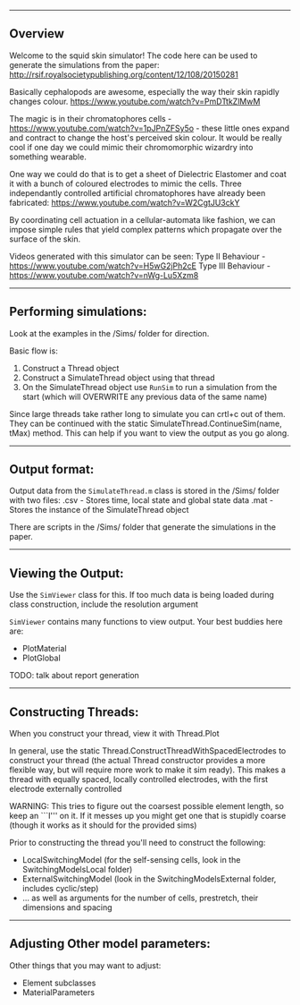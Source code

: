 -----------------------
Overview
-----------------------

Welcome to the squid skin simulator! The code here can be used to generate the simulations from the paper: http://rsif.royalsocietypublishing.org/content/12/108/20150281

Basically cephalopods are awesome, especially the way their skin rapidly changes colour. https://www.youtube.com/watch?v=PmDTtkZlMwM

The magic is in their chromatophores cells - https://www.youtube.com/watch?v=1pJPnZFSy5o - these little ones expand and contract to change the host's perceived skin colour. It would be really cool if one day we could mimic their chromomorphic wizardry into something wearable.

One way we could do that is to get a sheet of Dielectric Elastomer and coat it with a bunch of coloured electrodes to mimic the cells. Three independantly controlled artificial chromatophores have already been fabricated: https://www.youtube.com/watch?v=W2CgtJU3ckY

By coordinating cell actuation in a cellular-automata like fashion, we can impose simple rules that yield complex patterns which propagate over the surface of the skin.

Videos generated with this simulator can be seen:
Type II Behaviour - https://www.youtube.com/watch?v=H5wG2jPh2cE
Type III Behaviour - https://www.youtube.com/watch?v=nWg-Lu5Xzm8

------------
Performing simulations:
------------
Look at the examples in the /Sims/ folder for direction.

Basic flow is:
1. Construct a Thread object
2. Construct a SimulateThread object using that thread
3. On the SimulateThread object use `RunSim` to run a simulation from the start (which will OVERWRITE any previous data of the same name)

Since large threads take rather long to simulate you can crtl+c out of them. They can be continued with the static SimulateThread.ContinueSim(name, tMax) method. This can help if you want to view the output as you go along.

------------
Output format:
------------
Output data from the `SimulateThread.m` class is stored in the /Sims/ folder with two files:
<name>.csv - Stores time, local state and global state data
<name>.mat - Stores the instance of the SimulateThread object

There are scripts in the /Sims/ folder that generate the simulations in the paper.

------------
Viewing the Output:
------------
Use the `SimViewer` class for this. If too much data is being loaded during class construction, include the resolution argument

`SimViewer` contains many functions to view output. Your best buddies here are:
- PlotMaterial
- PlotGlobal

TODO: talk about report generation

------------
Constructing Threads:
------------

When you construct your thread, view it with Thread.Plot

In general, use the static Thread.ConstructThreadWithSpacedElectrodes to construct your thread (the actual Thread constructor provides a more flexible way, but will require more work to make it sim ready). This makes a thread with equally spaced, locally controlled electrodes, with the first electrode externally controlled

WARNING: This tries to figure out the coarsest possible element length, so keep an ```I''' on it. If it messes up you might get one that is stupidly coarse (though it works as it should for the provided sims)

Prior to constructing the thread you'll need to construct the following:
- LocalSwitchingModel (for the self-sensing cells, look in the SwitchingModelsLocal folder)
- ExternalSwitchingModel (look in the SwitchingModelsExternal folder, includes cyclic/step)
- ... as well as arguments for the number of cells, prestretch, their dimensions and spacing

------------
Adjusting Other model parameters:
------------
Other things that you may want to adjust:
- Element subclasses
- MaterialParameters
